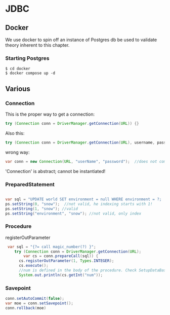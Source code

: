 # JDBC
## Docker
We use docker to spin off an instance of Postgres db  be used to validate theory inherent to this chapter.

### Starting Postgres
```shell
$ cd docker
$ docker compose up -d
```

## Various
### Connection
This is the proper way to get a connection:
```java
try (Connection conn = DriverManager.getConnection(URL)) {}
```

Also this:
```java
try (Connection conn = DriverManager.getConnection(URL), username, password) {}
```

wrong way:
```java
var conn = new Connection(URL, "userName", "password");  //does not compile!
```
'Connection' is abstract; cannot be instantiated!   


### PreparedStatement
```java

var sql = "UPDATE world SET environment = null WHERE environment = ?;
ps.setString(0, "snow");  //not valid, he indexing starts with 1!
ps.setString(1, "snow"); //valid
ps.setString("environment", "snow"); //not valid, only index

```

### Procedure
registerOutParameter
```java
 var sql = "{?= call magic_number(?) }";
    try (Connection conn = DriverManager.getConnection(URL);
        var cs = conn.prepareCall(sql)) {
      cs.registerOutParameter(1, Types.INTEGER);
      cs.execute();
      //num is defined in the body of the procedure. Check SetupDataBase
      System.out.println(cs.getInt("num"));
```
### Savepoint
```java
conn.setAutoCommit(false);
var moe = conn.setSavepoint();
conn.rollback(moe)
```
